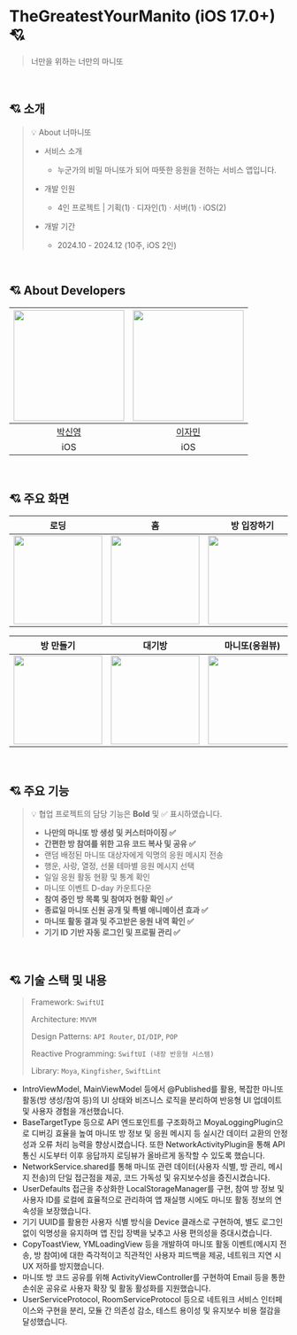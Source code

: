 # TheGreatestYourManito (iOS 17.0+) 💘

> 너만을 위하는 너만의 마니또

<br>

## 💘 소개

> 💡 About 너마니또
>
> - 서비스 소개
>   - 누군가의 비밀 마니또가 되어 따뜻한 응원을 전하는 서비스 앱입니다.
> - 개발 인원
>
>   - 4인 프로젝트 | 기획(1) · 디자인(1) · 서버(1) · iOS(2)
>
> - 개발 기간
>   - 2024.10 - 2024.12 (10주, iOS 2인)

<br>

## 💘 About Developers

<div align=left>

| <img width="200px" src="https://avatars.githubusercontent.com/u/114901417?v=4"/> | <img width="200px" src="https://avatars.githubusercontent.com/u/91969458?v=4"/> |
| :------------------------------------------------------------------------------: | :------------------------------------------------------------------------------: |
|                     [박신영](https://github.com/ParkSY0919)                      |                     [이자민](https://github.com/jaminleee)                      |
|                               iOS                                |                               iOS                                |

</div>

<br>

## 💘 주요 화면
|   로딩   |   홈   |   방 입장하기   |
| :-------------: | :-------------: | :-------------: |
| <img src = "https://github.com/user-attachments/assets/97e1e4f5-1cc4-4f1e-be19-4198dc63ced1" width ="160">| <img src = "https://github.com/user-attachments/assets/2655f3a8-6caa-430a-9cf3-be3f8b6942e6" width ="160">| <img src = "https://github.com/user-attachments/assets/8eb60ef7-ed30-414b-8037-b98e30cc1a58" width ="160">|


|   방 만들기   |   대기방   |   마니또(응원뷰)   |
| :-------------: | :-------------: | :-------------: |
| <img src = "https://github.com/user-attachments/assets/4ef2da0c-04bf-4995-a4c7-2fc656cffcc5" width ="160">| <img src = "https://github.com/user-attachments/assets/ff49ffcc-5669-4c24-800c-d2beae72981f" width ="160">| <img src = "https://github.com/user-attachments/assets/5f73d7a2-c642-4fcf-9b20-b44c568b4ffe" width ="160">|

<br>

## 💘 주요 기능

> 💡 협업 프로젝트의 담당 기능은 **Bold** 및 ✅ 표시하였습니다.
>
> - **나만의 마니또 방 생성 및 커스터마이징 ✅**
> - **간편한 방 참여를 위한 고유 코드 복사 및 공유 ✅**
> - 랜덤 배정된 마니또 대상자에게 익명의 응원 메시지 전송
> - 행운, 사랑, 열정, 선물 테마별 응원 메시지 선택
> - 일일 응원 활동 현황 및 통계 확인
> - 마니또 이벤트 D-day 카운트다운
> - **참여 중인 방 목록 및 참여자 현황 확인 ✅**
> - **종료일 마니또 신원 공개 및 특별 애니메이션 효과 ✅**
> - **마니또 활동 결과 및 주고받은 응원 내역 확인 ✅**
> - **기기 ID 기반 자동 로그인 및 프로필 관리 ✅**

<br>

## 💘 기술 스택 및 내용

> Framework: `SwiftUI`
>
> Architecture: `MVVM`
>
> Design Patterns: `API Router`, `DI/DIP`, `POP`
>
> Reactive Programming: `SwiftUI (내장 반응형 시스템)`
>
> Library: `Moya`, `Kingfisher`, `SwiftLint`

- IntroViewModel, MainViewModel 등에서 @Published를 활용, 복잡한 마니또 활동(방 생성/참여 등)의 UI 상태와 비즈니스 로직을 분리하여 반응형 UI 업데이트 및 사용자 경험을 개선했습니다.
- BaseTargetType 등으로 API 엔드포인트를 구조화하고 MoyaLoggingPlugin으로 디버깅 효율을 높여 마니또 방 정보 및 응원 메시지 등 실시간 데이터 교환의 안정성과 오류 처리 능력을 향상시켰습니다. 또한 NetworkActivityPlugin을 통해 API 통신 시도부터 이후 응답까지 로딩뷰가 올바르게 동작할 수 있도록 했습니다.
- NetworkService.shared를 통해 마니또 관련 데이터(사용자 식별, 방 관리, 메시지 전송)의 단일 접근점을 제공, 코드 가독성 및 유지보수성을 증진시켰습니다.
- UserDefaults 접근을 추상화한 LocalStorageManager를 구현, 참여 방 정보 및 사용자 ID를 로컬에 효율적으로 관리하여 앱 재실행 시에도 마니또 활동 정보의 연속성을 보장했습니다.
- 기기 UUID를 활용한 사용자 식별 방식을 Device 클래스로 구현하여, 별도 로그인 없이 익명성을 유지하며 앱 진입 장벽을 낮추고 사용 편의성을 증대시켰습니다.
- CopyToastView, YMLoadingView 등을 개발하여 마니또 활동 이벤트(메시지 전송, 방 참여)에 대한 즉각적이고 직관적인 사용자 피드백을 제공, 네트워크 지연 시 UX 저하를 방지했습니다.
- 마니또 방 코드 공유를 위해 ActivityViewController를 구현하여 Email 등을 통한 손쉬운 공유로 사용자 확장 및 활동 활성화를 지원했습니다.
- UserServiceProtocol, RoomServiceProtocol 등으로 네트워크 서비스 인터페이스와 구현을 분리, 모듈 간 의존성 감소, 테스트 용이성 및 유지보수 비용 절감을 달성했습니다.

<br>
